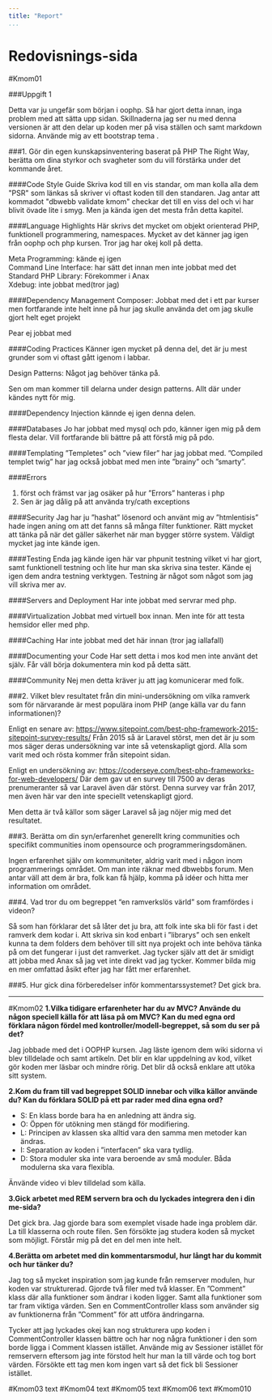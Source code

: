 ```yaml
---
title: "Report"
...
```

Redovisnings-sida
=========================

#Kmom01

###Uppgift 1

Detta var ju ungefär som början i oophp. Så har gjort detta innan, inga problem
med att sätta upp sidan. Skillnaderna jag ser nu med denna versionen är att den delar up koden
mer på visa ställen och samt markdown sidorna. Använde mig av ett bootstrap tema
.

###1. Gör din egen kunskapsinventering baserat på PHP The Right Way, berätta om dina styrkor och svagheter som du vill förstärka under det kommande året.

####Code Style Guide
Skriva kod till en vis standar, om man kolla alla dem "PSR" som länkas så skriver vi oftast koden till den standaren. Jag antar att kommadot "dbwebb validate kmom" checkar det till en viss del och vi har blivit övade lite i smyg. Men ja kända igen det mesta från detta kapitel.


####Language Highlights
Här skrivs det mycket om objekt orienterad PHP, funktionell programmering, namespaces. Mycket av
det känner jag igen från oophp och php kursen. Tror jag har okej koll på detta.

Meta Programming: kände ej igen <br>
Command Line Interface: har sätt det innan men inte jobbat med det <br>
Standard PHP Library: Förekommer i Anax <br>
Xdebug: inte jobbat med(tror jag)

####Dependency Management
Composer: Jobbat med det i ett par kurser men fortfarande inte helt inne på hur
jag skulle använda det om jag skulle gjort helt eget projekt

Pear ej jobbat med

####Coding Practices
Känner igen mycket på denna del, det är ju mest grunder som vi oftast gått igenom i labbar.

Design Patterns: Något jag behöver tänka på.

Sen om man kommer till delarna under design patterns. Allt där under kändes nytt för mig.

####Dependency Injection
kännde ej igen denna delen.

####Databases
Jo har jobbat med mysql och pdo, känner igen mig på dem flesta delar. Vill fortfarande bli
bättre på att förstå mig på pdo.

####Templating
”Templetes” och ”view filer” har jag jobbat med. ”Compiled templet twig” har jag också jobbat med
men inte ”brainy” och ”smarty”.

####Errors
1. först och främst var jag osäker på hur ”Errors” hanteras i php <br>
2. Sen är jag dålig på att använda try/cath exceptions <br>

####Security
Jag har ju ”hashat” lösenord och använt mig av ”htmlentisis” hade ingen aning om att det fanns så många filter funktioner. Rätt mycket att tänka på när det gäller säkerhet när man bygger större system. Väldigt mycket jag inte kände igen.

####Testing
Enda jag kände igen här var phpunit testning vilket vi har gjort, samt funktionell testning och lite hur man ska skriva sina tester. Kände ej igen dem andra testning verktygen. Testning är något som något som jag vill skriva mer av.

####Servers and Deployment
Har inte jobbat med servrar med php.

####Virtualization
Jobbat med virtuell box innan. Men inte för att testa hemsidor eller med php.

####Caching
Har inte jobbat med det här innan (tror jag iallafall)

####Documenting your Code
Har sett detta i mos kod men inte använt det själv. Får väll börja dokumentera min kod på detta
sätt.

####Community
Nej men detta kräver ju att jag komunicerar med folk.


###2. Vilket blev resultatet från din mini-undersökning om vilka ramverk som för närvarande är mest populära inom PHP (ange källa var du fann informationen)?

Enligt en senare av: https://www.sitepoint.com/best-php-framework-2015-sitepoint-survey-results/
Från 2015 så är Laravel störst, men det är ju som mos säger deras undersökning var inte så
vetenskapligt gjord. Alla som varit med och rösta kommer från sitepoint sidan.

Enligt en undersökning av: https://coderseye.com/best-php-frameworks-for-web-developers/
Där dem gav ut en survey till 7500 av deras prenumeranter så var Laravel även där störst.  Denna
survey var från 2017, men även här var den inte speciellt vetenskapligt gjord.

Men detta är två källor som säger Laravel så jag nöjer mig med det resultatet.

###3. Berätta om din syn/erfarenhet generellt kring communities och specifikt communities inom opensource och programmeringsdomänen.

Ingen erfarenhet själv om kommuniteter, aldrig varit med i någon inom programmerings området. Om
man inte räknar med dbwebbs forum. Men antar väll att dem är bra, folk kan få hjälp, komma på
idéer och hitta mer information om området.

###4. Vad tror du om begreppet “en ramverkslös värld” som framfördes i videon?

Så som han förklarar det så låter det ju bra, att folk inte ska bli för fast i det ramverk dem kodar i. Att skriva sin kod enbart i ”librarys” och sen enkelt kunna ta dem folders dem behöver till sitt nya projekt och inte behöva tänka på om det fungerar i just det ramverket. Jag tycker själv att det är smidigt att jobba med Anax så jag vet inte direkt vad jag tycker. Kommer bilda mig en mer omfattad åsikt efter jag har fått mer erfarenhet.


###5. Hur gick dina förberedelser inför kommentarssystemet?
Det gick bra.

<hr>

#Kmom02
**1.Vilka tidigare erfarenheter har du av MVC? Använde du någon speciell källa för att läsa på om MVC? Kan du med egna ord förklara någon fördel med kontroller/modell-begreppet, så som du ser på det?**

Jag jobbade med det i OOPHP kursen. Jag läste igenom dem wiki sidorna vi blev tilldelade och samt artikeln. Det blir en klar uppdelning av kod, vilket gör koden mer läsbar och mindre rörig. Det blir då också enklare att utöka sitt system.


**2.Kom du fram till vad begreppet SOLID innebar och vilka källor använde du? Kan du förklara SOLID på ett par rader med dina egna ord?**

- S: En klass borde bara ha en anledning att ändra sig.
- O: Öppen för utökning men stängd för modifiering.
- L: Principen av klassen ska alltid vara den samma men metoder kan ändras.
- I: Separation av koden i ”interfacen” ska vara tydlig.
- D: Stora moduler ska inte vara beroende av små moduler. Båda modulerna ska vara flexibla.

Änvände video vi blev tilldelad som källa.

**3.Gick arbetet med REM servern bra och du lyckades integrera den i din me-sida?**

Det gick bra. Jag gjorde bara som exemplet visade hade inga problem där. La till klasserna och route filen. Sen försökte jag studera koden så mycket som möjligt. Förstår mig på det en del men inte helt.

**4.Berätta om arbetet med din kommentarsmodul, hur långt har du kommit och hur tänker du?**

Jag tog så mycket inspiration som jag kunde från remserver modulen, hur koden var strukturerad.  Gjorde två filer med två klasser. En ”Comment” klass där alla funktioner som ändrar i koden ligger. Samt alla funktioner som tar fram viktiga värden. Sen en CommentController klass som använder sig av funktionerna från ”Comment” för att utföra ändringarna.  

Tycker att jag lyckades okej kan nog strukturera upp koden i CommentController klassen bättre och har nog några funktioner i den som borde ligga i Comment klassen istället. Använde mig av Sessioner istället för remservern eftersom jag inte förstod helt hur man la till värde och tog bort värden. Försökte ett tag men kom ingen vart så det fick bli Sessioner istället.

#Kmom03
text
#Kmom04
text
#Kmom05
text
#Kmom06
text
#Kmom010

